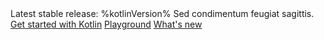 [//]: # (title: Kotlin docs)

<product-starting-page>
    <title>Kotlin docs</title>
    <description>
        Latest stable release: %kotlinVersion%
        Sed condimentum feugiat sagittis.
    </description>
    <tip-group>
        <a href="getting-started.md"
           description="Create some project" type="start">Get started with Kotlin</a>
        <a href="https://play.kotlinlang.org/" description="Try online" type="install">Playground</a>
    </tip-group>
    <articles-group>
        <title>What's new in Kotlin</title>
        <a href="whatsnew15.md" description="Kotlin 1.5.0">What's new</a>
    </articles-group>
</product-starting-page>
